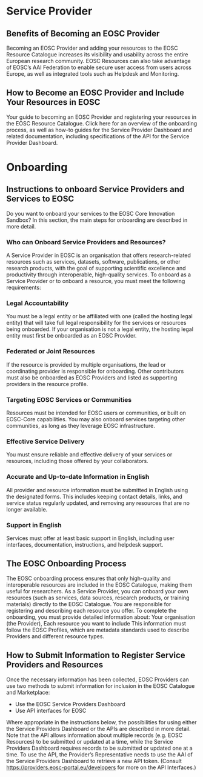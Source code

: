 # Service Provider

## Benefits of Becoming an EOSC Provider

Becoming an EOSC Provider and adding your resources to the EOSC Resource Catalogue increases its visibility and usability across the entire European research community. EOSC Resources can also take advantage of EOSC’s AAI Federation to enable secure user access from users across Europe, as well as integrated tools such as Helpdesk and Monitoring.

## How to Become an EOSC Provider and Include Your Resources in EOSC

Your guide to becoming an EOSC Provider and registering your resources in the EOSC Resource Catalogue. Click here for an overview of the onboarding process, as well as how-to guides for the Service Provider Dashboard and related documentation, including specifications of the API for the Service Provider Dashboard.

# Onboarding

## Instructions to onboard Service Providers and Services to EOSC

Do you want to onboard your services to the EOSC Core Innovation Sandbox? In this section, the main steps for onboarding are described in more detail.

### Who can Onboard Service Providers and Resources?

A Service Provider in EOSC is an organisation that offers research-related resources such as services, datasets, software, publications, or other research products, with the goal of supporting scientific excellence and productivity through interoperable, high-quality services.
To onboard as a Service Provider or to onboard a resource, you must meet the following requirements:

### Legal Accountability
 You must be a legal entity or be affiliated with one (called the hosting legal entity) that will take full legal responsibility for the services or resources being onboarded. If your organisation is not a legal entity, the hosting legal entity must first be onboarded as an EOSC Provider.


### Federated or Joint Resources
 If the resource is provided by multiple organisations, the lead or coordinating provider is responsible for onboarding. Other contributors must also be onboarded as EOSC Providers and listed as supporting providers in the resource profile.


### Targeting EOSC Services or Communities
 Resources must be intended for EOSC users or communities, or built on EOSC-Core capabilities. You may also onboard services targeting other communities, as long as they leverage EOSC infrastructure.


### Effective Service Delivery
 You must ensure reliable and effective delivery of your services or resources, including those offered by your collaborators.


### Accurate and Up-to-date Information in English
 All provider and resource information must be submitted in English using the designated forms. This includes keeping contact details, links, and service status regularly updated, and removing any resources that are no longer available.


### Support in English
 Services must offer at least basic support in English, including user interfaces, documentation, instructions, and helpdesk support.

## The EOSC Onboarding Process
The EOSC onboarding process ensures that only high-quality and interoperable resources are included in the EOSC Catalogue, making them useful for researchers.
As a Service Provider, you can onboard your own resources (such as services, data sources, research products, or training materials) directly to the EOSC Catalogue.
You are responsible for registering and describing each resource you offer.
To complete the onboarding, you must provide detailed information about: Your organisation (the Provider), Each resource you want to include
This information must follow the EOSC Profiles, which are metadata standards used to describe Providers and different resource types.

## How to Submit Information to Register Service Providers and Resources
Once the necessary information has been collected, EOSC Providers can use two methods to submit information for inclusion in the EOSC Catalogue and Marketplace:
- Use the EOSC Service Providers Dashboard
- Use API interfaces for EOSC

Where appropriate in the instructions below, the possibilities for using either the Service Providers Dashboard or the APIs are described in more detail. 
Note that the API allows information about multiple records (e.g. EOSC Resources) to be submitted or updated at a time, while the Service Providers Dashboard requires records to be submitted or updated one at a time.  To use the API, the Provider’s Representative needs to use the AAI of the Service Providers Dashboard to retrieve a new API token. (Consult https://providers.eosc-portal.eu/developers for more on the API Interfaces.)


